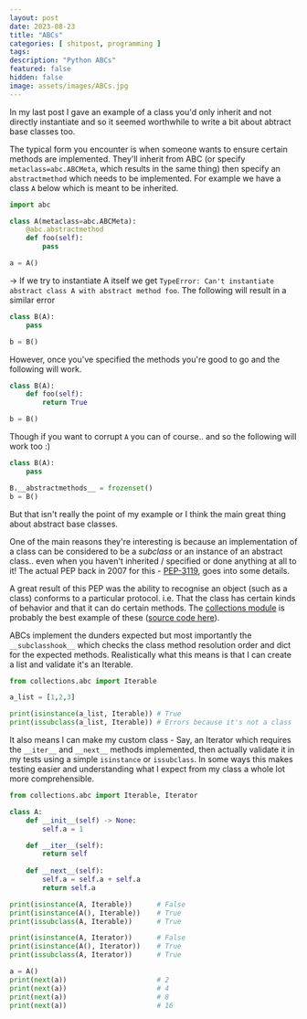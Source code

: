 ```yaml
---
layout: post
date: 2023-08-23
title: "ABCs"
categories: [ shitpost, programming ]
tags: 
description: "Python ABCs"
featured: false
hidden: false
image: assets/images/ABCs.jpg
---
```


In my last post I gave an example of a class you'd only inherit and not directly instantiate and so it seemed worthwhile to write a bit about abtract base classes too.

The typical form you encounter is when someone wants to ensure certain methods are implemented. They'll inherit from ABC (or specify `metaclass=abc.ABCMeta`, which results in the same thing) then specify an `abstractmethod` which needs to be implemented. For example we have a class `A` below which is meant to be inherited. 

```python
import abc 

class A(metaclass=abc.ABCMeta):
    @abc.abstractmethod
    def foo(self):
        pass

a = A()
```

-> If we try to instantiate A itself we get `TypeError: Can't instantiate abstract class A with abstract method foo`. The following will result in a similar error

```python
class B(A):
    pass

b = B()
```

However, once you've specified the methods you're good to go and the following will work.

```python
class B(A):
    def foo(self):
        return True

b = B()
```

Though if you want to corrupt `A` you can of course.. and so the following will work too :)

```python
class B(A):
    pass

B.__abstractmethods__ = frozenset()
b = B()
```

But that isn't really the point of my example or I think the main great thing about abstract base classes.

One of the main reasons they're interesting is because an implementation of a class can be considered to be a _subclass_ or an instance of an abstract class.. even when you haven't inherited / specified or done anything at all to it! The actual PEP back in 2007 for this - [PEP-3119](https://peps.python.org/pep-3119/), goes into some details. 

A great result of this PEP was the ability to recognise an object (such as a class) conforms to a particular protocol. i.e. That the class has certain kinds of behavior and that it can do certain methods. The [collections module](https://docs.python.org/3.10/library/collections.abc.html) is probably the best example of these ([source code here](https://github.com/python/cpython/blob/3.10/Lib/_collections_abc.py)). 

ABCs implement the dunders expected but most importantly the `__subclasshook__` which checks the class method resolution order and dict for the expected methods. Realistically what this means is that I can create a list and validate it's an Iterable. 

```python
from collections.abc import Iterable

a_list = [1,2,3]

print(isinstance(a_list, Iterable)) # True
print(issubclass(a_list, Iterable)) # Errors because it's not a class 
```

It also means I can make my custom class - Say, an Iterator which requires the `__iter__` and `__next__` methods implemented, then actually validate it in my tests using a simple `isinstance` or `issubclass`. In some ways this makes testing easier and understanding what I expect from my class a whole lot more comprehensible.

```python
from collections.abc import Iterable, Iterator

class A:
    def __init__(self) -> None:
        self.a = 1

    def __iter__(self):
        return self
    
    def __next__(self):
        self.a = self.a + self.a
        return self.a

print(isinstance(A, Iterable))      # False
print(isinstance(A(), Iterable))    # True
print(issubclass(A, Iterable))      # True

print(isinstance(A, Iterator))      # False
print(isinstance(A(), Iterator))    # True
print(issubclass(A, Iterator))      # True

a = A()
print(next(a))                      # 2
print(next(a))                      # 4
print(next(a))                      # 8
print(next(a))                      # 16
```